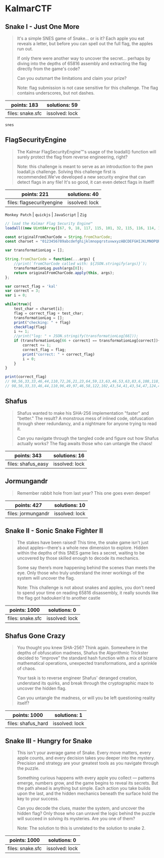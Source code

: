 ﻿# KalmarCTF

## Snake I - Just One More
> It's a simple SNES game of Snake… or is it? Each apple you eat reveals a letter, but before you can spell out the full flag, the apples run out.
> 
> If only there were another way to uncover the secret… perhaps by diving into the depths of 65816 assembly and extracting the flag directly from the game's code?
> 
> Can you outsmart the limitations and claim your prize?
> 
> Note: flag submission is not case sensitive for this challenge. The flag contains underscores, but not dashes.

| points: 183 | solutions: 59 |
|-------|-------|
| files: snake.sfc | issolved: lock |

`snes`

## FlagSecurityEngine
> The Kalmar FlagSecurityEngine™'s usage of the loadall() function will surely protect the flag from reverse engineering, right?
> 
> Note: this challenge is meant to serve as an introduction to the pwn loadall.js challenge. Solving this challenge first is recommended.We've developed a new security engine that can detect flags in any file! It's so good, it can even detect flags in itself!

| points: 221 | solutions: 40 |
|-------|-------|
| files: flagsecurityengine | issolved: lock |

`Monkey Patch` | `quickjs` | `JavaScript` | `Zig`

```js
// load the Kalmar Flag Security Engine™
loadall((new Uint8Array([67, 9, 18, 117, 115, 101, 32, 115, 116, 114, 105, 112, 18, 99, 104, 101, 99, 107, 70, 108, 97, 103, 2, 95, 6, 109, 97, 112, 24, 102, 114, 111, 109, 67, 104, 97, 114, 67, 111, 100, 101, 20, 99, 104, 97, 114, 67, 111, 100, 101, 65, 116, 10, 112, 114, 105, 110, 116, 22, 87, 114, 111, 110, 103, 32, 102, 108, 97, 103, 33, 22, 82, 105, 103, 104, 116, 32, 102, 108, 97, 103, 33, 12, 0, 2, 2, 162, 1, 0, 2, 0, 3, 0, 1, 19, 0, 8, 204, 4, 227, 0, 0, 0, 203, 200, 194, 0, 21, 67, 228, 0, 0, 0, 207, 40, 12, 67, 2, 2, 200, 3, 1, 6, 1, 32, 0, 3, 219, 3, 0, 97, 4, 0, 97, 3, 0, 97, 2, 0, 97, 1, 0, 97, 0, 0, 194, 0, 77, 229, 0, 0, 0, 203, 98, 0, 0, 204, 193, 1, 205, 195, 206, 191, 98, 191, 57, 191, 35, 191, 34, 191, 42, 191, 41, 191, 104, 191, 79, 191, 18, 191, 28, 191, 29, 191, 75, 191, 55, 183, 191, 49, 191, 33, 191, 37, 191, 46, 191, 65, 191, 21, 191, 120, 191, 99, 191, 123, 191, 68, 191, 112, 191, 20, 191, 78, 191, 19, 191, 61, 191, 31, 191, 54, 191, 122, 38, 32, 0, 191, 39, 76, 32, 0, 0, 128, 191, 123, 76, 33, 0, 0, 128, 191, 23, 76, 34, 0, 0, 128, 191, 29, 76, 35, 0, 0, 128, 191, 30, 76, 36, 0, 0, 128, 191, 52, 76, 37, 0, 0, 128, 190, 76, 38, 0, 0, 128, 188, 76, 39, 0, 0, 128, 191, 103, 76, 40, 0, 0, 128, 190, 76, 41, 0, 0, 128, 191, 95, 76, 42, 0, 0, 128, 191, 127, 76, 43, 0, 0, 128, 188, 76, 44, 0, 0, 128, 191, 57, 76, 45, 0, 0, 128, 191, 58, 76, 46, 0, 0, 128, 189, 76, 47, 0, 0, 128, 191, 105, 76, 48, 0, 0, 128, 191, 84, 76, 49, 0, 0, 128, 191, 60, 76, 50, 0, 0, 128, 191, 55, 76, 51, 0, 0, 128, 191, 34, 76, 52, 0, 0, 128, 191, 44, 76, 53, 0, 0, 128, 191, 100, 76, 54, 0, 0, 128, 191, 90, 76, 55, 0, 0, 128, 191, 84, 76, 56, 0, 0, 128, 191, 100, 76, 57, 0, 0, 128, 187, 76, 58, 0, 0, 128, 191, 12, 76, 59, 0, 0, 128, 191, 59, 76, 60, 0, 0, 128, 191, 54, 76, 61, 0, 0, 128, 191, 64, 76, 62, 0, 0, 128, 191, 76, 76, 63, 0, 0, 128, 191, 92, 76, 64, 0, 0, 128, 191, 120, 76, 65, 0, 0, 128, 66, 230, 0, 0, 0, 194, 2, 36, 1, 0, 66, 92, 0, 0, 0, 195, 36, 1, 0, 197, 4, 97, 5, 0, 183, 197, 5, 98, 5, 0, 211, 235, 164, 236, 76, 98, 3, 0, 56, 155, 0, 0, 0, 66, 231, 0, 0, 0, 211, 66, 232, 0, 0, 0, 98, 5, 0, 36, 1, 0, 98, 2, 0, 191, 95, 174, 175, 36, 1, 0, 158, 17, 99, 3, 0, 14, 98, 1, 0, 98, 2, 0, 211, 66, 232, 0, 0, 0, 98, 5, 0, 36, 1, 0, 242, 17, 99, 2, 0, 14, 98, 5, 0, 146, 99, 5, 0, 14, 238, 174, 98, 3, 0, 98, 4, 0, 171, 236, 14, 56, 233, 0, 0, 0, 4, 234, 0, 0, 0, 241, 14, 41, 56, 233, 0, 0, 0, 4, 235, 0, 0, 0, 241, 14, 41, 12, 66, 2, 2, 0, 2, 1, 2, 3, 0, 0, 57, 0, 97, 0, 0, 183, 203, 98, 0, 0, 191, 16, 164, 236, 41, 211, 211, 191, 15, 162, 175, 219, 211, 191, 13, 161, 175, 219, 211, 191, 17, 162, 175, 215, 212, 211, 175, 216, 211, 212, 191, 11, 162, 175, 215, 98, 0, 0, 146, 99, 0, 0, 14, 238, 209, 211, 212, 175, 40, 6, 0, 0, 32, 241, 11, 124, 234, 65, 12, 66, 2, 2, 0, 2, 0, 2, 4, 0, 0, 16, 0, 56, 155, 0, 0, 0, 66, 231, 0, 0, 0, 211, 212, 175, 37, 1, 0])).buffer)

const originalFromCharCode = String.fromCharCode;
const charset = "0123456789abcdefghijklmnopqrstuvwxyzABCDEFGHIJKLMNOPQRSTUVWXYZ!#$%&\'()*+,-./:;<=>?@[\\]^_`{|}~";

var transformationLog = [];

String.fromCharCode = function(...args) {
    //print(`fromCharCode called with: ${JSON.stringify(args)}`);
    transformationLog.push(args[0]);
    return originalFromCharCode.apply(this, args);
};

var correct_flag = 'kal'
var correct = 3;
var i = 0;

while(true){
    test_char = charset[i];
    flag = correct_flag + test_char;
    transformationLog = [];
    print("checking: " + flag)
    checkFlag(flag)
    i += 1;
    //print("log: " + JSON.stringify(transformationLog[66]));
    if (transformationLog[66 + correct] == transformationLog[correct]){
        correct += 1;
        correct_flag = flag;
        print("correct: " + correct_flag)
        i = 0;
    }
}

print(correct_flag)
// 98,56,33,33,46,44,110,72,26,21,23,64,59,13,63,46,53,63,83,6,108,118,109,83,104,13,84,8,33,2,40,101,7,90,53,62,58,17,33,34,79,46,117,84,41,20,20,41,89,101,14,4,22,25,82,109,108,93,62,55,7,11,126,115,28,57,
// 98,56,33,33,46,44,110,96,49,97,46,58,122,102,43,54,41,43,54,47,124,46
```

## Shafus
> Shafus wanted to make his SHA-256 implementation "faster" and "better." The result? A monstrous mess of inlined code, obfuscation through sheer redundancy, and a nightmare for anyone trying to read it.
> 
> Can you navigate through the tangled code and figure out how Shafus actually works? The flag awaits those who can untangle the chaos!

| points: 343 | solutions: 16 |
|-------|-------|
| files: shafus_easy | issolved: lock |

## Jormungandr
> Remember rabbit hole from last year? This one goes even deeper!

| points: 427 | solutions: 10 |
|-------|-------|
| files: jormungandr | issolved: lock |

## Snake II - Sonic Snake Fighter II
> The stakes have been raised! This time, the snake game isn't just about apples—there's a whole new dimension to explore. Hidden within the depths of this SNES game lies a secret, waiting to be uncovered by those skilled enough to decode its mechanics.
> 
> Some say there’s more happening behind the scenes than meets the eye. Only those who truly understand the inner workings of the system will uncover the flag.
>
> Note: This challenge is not about snakes and apples, you don't need to spend your time on reading 65816 disassembly, it really sounds like the flag got hadouken'd to another castle

| points: 1000 | solutions: 0 |
|-------|-------|
| files: snake.sfc | issolved: lock |

## Shafus Gone Crazy
> You thought you knew SHA-256? Think again. Somewhere in the depths of obfuscation madness, Shafus the Algorithmic Trickster decided to "improve" the standard hash function with a mix of bizarre mathematical operations, unexpected transformations, and a sprinkle of chaos.
> 
> Your task is to reverse engineer Shafus' deranged creation, understand its quirks, and break through the cryptographic maze to uncover the hidden flag.
> 
> Can you untangle the madness, or will you be left questioning reality itself?

| points: 1000 | solutions: 1 |
|-------|-------|
| files: shafus_hard | issolved: lock |

## Snake III - Hungry for Snake
> This isn't your average game of Snake. Every move matters, every apple counts, and every decision takes you deeper into the mystery. Precision and strategy are your greatest tools as you navigate through the puzzle.
> 
> Something curious happens with every apple you collect — patterns emerge, numbers grow, and the game begins to reveal its secrets. But the path ahead is anything but simple. Each action you take builds upon the last, and the hidden mechanics beneath the surface hold the key to your success.
> 
> Can you decode the clues, master the system, and uncover the hidden flag? Only those who can unravel the logic behind the puzzle will succeed in solving its mysteries. Are you one of them?
>
> Note: The solution to this is unrelated to the solution to snake 2.

| points: 1000 | solutions: 0 |
|-------|-------|
| files: snake.sfc | issolved: lock |